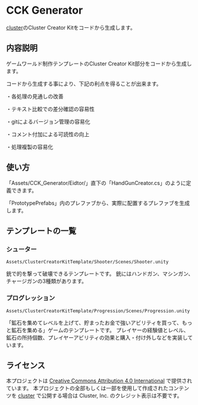 # CCK Generator

[cluster](https://cluster.mu/)のCluster Creator Kitをコードから生成します。

## 内容説明

ゲームワールド制作テンプレートのCluster Creator Kit部分をコードから生成します。

コードから生成する事により、下記の利点を得ることが出来ます。

・各処理の見通しの改善

・テキスト比較での差分確認の容易性

・gitによるバージョン管理の容易化

・コメント付加による可読性の向上

・処理複製の容易化


## 使い方

「Assets/CCK_Generator/Eidtor/」直下の「HandGunCreator.cs」のように定義できます。

「PrototypePrefabs」内のプレファブから、実際に配置するプレファブを生成します。


## テンプレートの一覧

### シューター
`Assets/ClusterCreatorKitTemplate/Shooter/Scenes/Shooter.unity`

銃で的を撃って破壊できるテンプレートです。
銃にはハンドガン、マシンガン、チャージガンの3種類があります。

### プログレッション
`Assets/ClusterCreatorKitTemplate/Progression/Scenes/Progression.unity`

「鉱石を集めてレベルを上げて、貯まったお金で強いアビリティを買って、もっと鉱石を集める」ゲームのテンプレートです。
プレイヤーの経験値とレベル、鉱石の所持個数、プレイヤーアビリティの効果と購入・付け外しなどを実装しています。

## ライセンス

本プロジェクトは [Creative Commons Attribution 4.0 International](https://creativecommons.org/licenses/by/4.0/) で提供されています。
本プロジェクトの全部もしくは一部を使用して作成されたコンテンツを [cluster](https://cluster.mu/) で公開する場合は Cluster, Inc. のクレジット表示は不要です。

